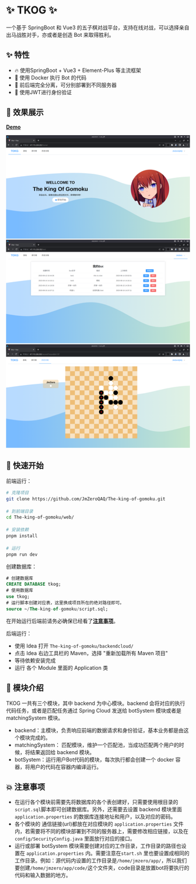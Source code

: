 # ✨ TKOG ✨
一个基于 SpringBoot 和 Vue3 的五子棋对战平台，支持在线对战，可以选择亲自出马战胜对手，亦或者是创造 Bot 来取得胜利。

## ✨ 特性
- 🔥 使用SpringBoot + Vue3 + Element-Plus 等主流框架
- 💪 使用 Docker 执行 Bot 的代码
- 🎉 前后端完全分离，可分别部署到不同服务器
- 👏 使用JWT进行身份验证

## 🎇 效果展示
[**Demo**](http://47.115.228.202/home/)

<div align="center">
    <img alt="Home" src="https://github.com/JmZeroQAQ/ImageRepository/raw/main/tkog/tkog-home.png" />
    <img alt="Home" src="https://github.com/JmZeroQAQ/ImageRepository/raw/main/tkog/tkog-bot.png" />
    <img alt="Record" src="https://github.com/JmZeroQAQ/ImageRepository/raw/main/tkog/tkog-record.png" />
</div>

## 🚀 快速开始

前端运行：
```sh
# 克隆项目
git clone https://github.com/JmZeroQAQ/The-king-of-gomoku.git

# 到前端目录
cd The-king-of-gomoku/web/

# 安装依赖
pnpm install

# 运行
pnpm run dev
```

创建数据库：
```sql
# 创建数据库
CREATE DATABASE tkog;
# 使用数据库
use tkog;
# 运行脚本创建对应表，这里换成项目所在的绝对路径即可。
source ~/The-king-of-gomoku/script.sql;
```

在开始运行后端前请务必确保已经看了[**注意事项**](#-注意事项)。

后端运行：
- 使用 Idea 打开 `The-king-of-gomoku/backendcloud/`
- 点击 Idea 右边工具栏的 Maven，选择 "重新加载所有 Maven 项目"
- 等待依赖安装完成
- 运行 各个 Module 里面的 Application 类

## 🐸 模块介绍
TKOG 一共有三个模块，其中 backend 为中心模块。backend 会将对应的执行代码任务，或者是匹配任务通过 Spring Cloud 发送给 botSystem 模块或者是 matchingSystem 模块。

- backend：主模块，负责响应前端的数据请求和身份验证，基本业务都是由这个模块完成的。
- matchingSystem： 匹配模块，维护一个匹配池，当成功匹配两个用户的时候，将结果返回给 backend 模块。
- botSystem：运行用户Bot代码的模块，每次执行都会创建一个 docker 容器，将用户的代码在容器内编译运行。

## 💥 注意事项
- 在运行各个模块前需要先将数据库的各个表创建好，只需要使用根目录的`script.sql`脚本即可创建数据库。另外，还需要去设置 backend 模块里面`application.properties` 的数据库连接地址和用户，以及对应的密码。
- 各个模块的 通信链接(url)都放在对应模块的 `application.properties` 文件内，若需要将不同的模块部署到不同的服务器上，需要修改相应链接，以及在 `config/SecurityConfig.java` 里面放行对应的接口。
- 运行或部署 botSystem 模块需要创建对应的工作目录，工作目录的路径也设置在 `application.properties` 内。需要注意在`start.sh` 里也要设置成相同的工作目录。例如：源代码内设置的工作目录是`/home/jmzero/app/`，所以我们要创建`/home/jmzero/app/code/`这个文件夹，code目录是放置bot将要执行的代码和输入数据的地方。